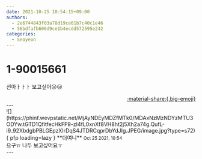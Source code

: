 ```yaml
---
date: 2021-10-25 10:54:15+09:00
authors:
  - 2e6744843f03a78d19ce01b7c40c1e46
  - 56bdfafb606d9ce1b4ecdd572595e242
categories:
  - Seoyeon
---
```


# 1-90015661

<div class="post-container" markdown="1">
<div class="content-container md-sidebar__scrollwrap" markdown="1">

션아ㅏㅏㅏ 보고싶어😢😢

</div>
</div>

<div style="text-align: right;" markdown="1">
<a href="https://weverse.io/fromis9/fanpost/1-90015661" style="text-align: right;">:material-share:{.big-emoji}</a>
</div>
---

<div class="comments-container md-sidebar__scrollwrap" markdown="1">
<div class="comment" markdown="1">
<div class='id-container' markdown="1">
![](https://phinf.wevpstatic.net/MjAyNDEyMDZfMTk0/MDAxNzMzNDYzMTU3ODYw.tGTD1QfitfecHkFF9-zI4fL0xnXf8VH8ht2j5Xh2a74g.QufL-i9_92XbdgbPBLGEpzXIrDqS4JTDRCqprDbYdJIg.JPEG/image.jpg?type=s72){ pfp loading=lazy }
**<span class="artist">더여니</span>** <small>Oct 25 2021, 10:54</small><br>
</div>
<div class='comment-body' markdown="1">
으구ㅠ 나두 보고싶어요ㅜ
</div>
</div>
</div>
---

